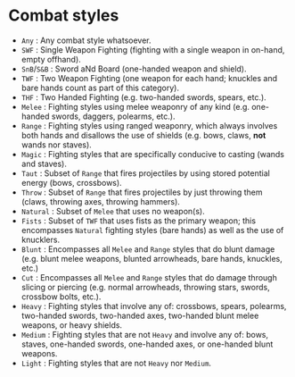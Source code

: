 # Combat styles

- `Any` : Any combat style whatsoever.
- `SWF` : Single Weapon Fighting (fighting with a single weapon in on-hand, empty offhand).
- `SnB`/`S&B` : Sword aNd Board (one-handed weapon and shield).
- `TWF` : Two Weapon Fighting (one weapon for each hand; knuckles and bare hands count as part of this category).
- `THF` : Two Handed Fighting (e.g. two-handed swords, spears, etc.).
- `Melee` : Fighting styles using melee weaponry of any kind (e.g. one-handed swords, daggers, polearms, etc.).
- `Range` : Fighting styles using ranged weaponry, which always involves both hands and disallows the use of shields (e.g. bows, claws, **not** wands nor staves).
- `Magic` : Fighting styles that are specifically conducive to casting (wands and staves).
- `Taut` : Subset of `Range` that fires projectiles by using stored potential energy (bows, crossbows).
- `Throw` : Subset of `Range` that fires projectiles by just throwing them (claws, throwing axes, throwing hammers).
- `Natural` : Subset of `Melee` that uses no weapon(s).
- `Fists` : Subset of `TWF` that uses fists as the primary weapon; this encompasses `Natural` fighting styles (bare hands) as well as the use of knucklers.
- `Blunt` : Encompasses all `Melee` and `Range` styles that do blunt damage (e.g. blunt melee weapons, blunted arrowheads, bare hands, knuckles, etc.)
- `Cut` : Encompasses all `Melee` and `Range` styles that do damage through slicing or piercing (e.g. normal arrowheads, throwing stars, swords, crossbow bolts, etc.).
- `Heavy` : Fighting styles that involve any of: crossbows, spears, polearms, two-handed swords, two-handed axes, two-handed blunt melee weapons, or heavy shields.
- `Medium` : Fighting styles that are not `Heavy` and involve any of: bows, staves, one-handed swords, one-handed axes, or one-handed blunt weapons.
- `Light` : Fighting styles that are not `Heavy` nor `Medium`.
